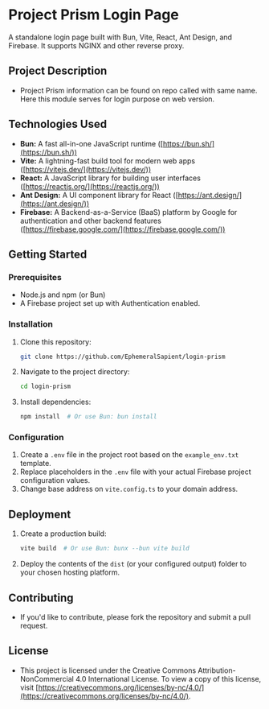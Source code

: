 # Project Prism Login Page

A standalone login page built with Bun, Vite, React, Ant Design, and Firebase.  It supports NGINX and other reverse proxy.

## Project Description

*   Project Prism information can be found on repo called with same name. Here this module serves for login purpose on web version. 

## Technologies Used

*   **Bun:** A fast all-in-one JavaScript runtime ([https://bun.sh/](https://bun.sh/))
*   **Vite:** A lightning-fast build tool for modern web apps ([https://vitejs.dev/](https://vitejs.dev/))
*   **React:** A JavaScript library for building user interfaces ([https://reactjs.org/](https://reactjs.org/))
*   **Ant Design:** A UI component library for React ([https://ant.design/](https://ant.design/))
*   **Firebase:** A Backend-as-a-Service (BaaS) platform by Google for authentication and other backend features ([https://firebase.google.com/](https://firebase.google.com/))

## Getting Started

### Prerequisites

*   Node.js and npm (or Bun)
*   A Firebase project set up with Authentication enabled.

### Installation

1.  Clone this repository:
    ```bash
    git clone https://github.com/EphemeralSapient/login-prism
    ```

2.  Navigate to the project directory:
    ```bash
    cd login-prism
    ```

3.  Install dependencies:
    ```bash
    npm install  # Or use Bun: bun install
    ```

### Configuration 

1.  Create a `.env` file in the project root based on the `example_env.txt` template. 
2.  Replace placeholders in the `.env` file with your actual Firebase project configuration values.
3.  Change base address on `vite.config.ts` to your domain address.

## Deployment

1.  Create a production build:
    ```bash
    vite build  # Or use Bun: bunx --bun vite build
    ```  

 2.  Deploy the contents of the `dist` (or your configured output) folder to your chosen hosting platform.

## Contributing

*   If you'd like to contribute, please fork the repository and submit a pull request.

## License

*   This project is licensed under the Creative Commons Attribution-NonCommercial 4.0 International License. To view a copy of this license, visit [https://creativecommons.org/licenses/by-nc/4.0/](https://creativecommons.org/licenses/by-nc/4.0/).


